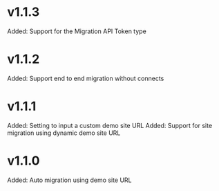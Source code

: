 v1.1.3
======
Added: Support for the Migration API Token type

v1.1.2
======
Added: Support end to end migration without connects  

v1.1.1
======
Added: Setting to input a custom demo site URL
Added: Support for site migration using dynamic demo site URL

v1.1.0
======
Added: Auto migration using demo site URL